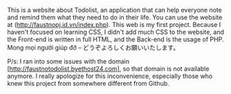 This is a website about Todolist, an application that can help everyone note and remind them what they need to do in their life. You can use the website at (http://faustnopj.id.vn/index.php). This web is my first project. Because I haven't focused on learning CSS, I didn't add much CSS to the website, and the Front-end is written in full HTML, and the Back-end is the usage of PHP. Mong mọi người giúp đỡ – どうぞよろしくお願いいたします。

P/s: I ran into some issues with the domain [http://faustnotodolist.byethost24.com], so that domain is not available anymore. I really apologize for this inconvenience, especially those who knew this project from somewhere different from Github.
